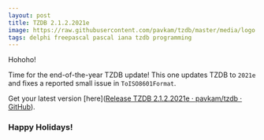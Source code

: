 ```yaml
---
layout: post
title: TZDB 2.1.2.2021e
image: https://raw.githubusercontent.com/pavkam/tzdb/master/media/logo.jpg
tags: delphi freepascal pascal iana tzdb programming
---
```

Hohoho!

Time for the end-of-the-year TZDB update! This one updates TZDB to `2021e` and fixes a reported small issue in  `ToISO8601Format`.

Get your latest version [here]([Release TZDB 2.1.2.2021e · pavkam/tzdb · GitHub](https://github.com/pavkam/tzdb/releases/tag/2.1.2.2021e)).

### Happy Holidays!
